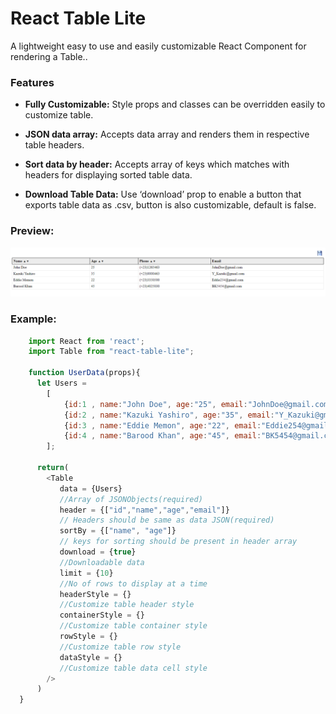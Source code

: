 # React Table Lite

A lightweight easy to use and easily customizable React Component for rendering a Table..

### Features

 - **Fully Customizable:**
    Style props and classes can be overridden easily to customize table.

 - **JSON data array:**
    Accepts data array and renders them in respective table headers.
    
 - **Sort data by header:**
    Accepts array of keys which matches with headers for displaying sorted table data.    

 - **Download Table Data:**
    Use ‘download’ prop to enable a button that exports table data as .csv, button is also customizable, default is false.

  ### Preview:  
 <img src="https://raw.githubusercontent.com/adnanali17official/react-table-lite/docs/preview.png" alt="react-table-lite-preview" />

 ### Example:
```js  
    import React from 'react';
    import Table from "react-table-lite";
    
    function UserData(props){
      let Users = 
        [
            {id:1 , name:"John Doe", age:"25", email:"JohnDoe@gmail.com"},
            {id:2 , name:"Kazuki Yashiro", age:"35", email:"Y_Kazuki@gmail.com"},
            {id:3 , name:"Eddie Memon", age:"22", email:"Eddie254@gmail.com"},
            {id:4 , name:"Barood Khan", age:"45", email:"BK5454@gmail.com"},
        ];
	
      return(
        <Table
           data = {Users}		
           //Array of JSONObjects(required)
           header = {["id","name","age","email"]}  
           // Headers should be same as data JSON(required)
           sortBy = {["name", "age"]}
           // keys for sorting should be present in header array
           download = {true}
           //Downloadable data 
           limit = {10}
           //No of rows to display at a time
           headerStyle = {}
           //Customize table header style
           containerStyle = {}
           //Customize table container style
           rowStyle = {}
           //Customize table row style
           dataStyle = {}
           //Customize table data cell style
        />
      )
  }
```

